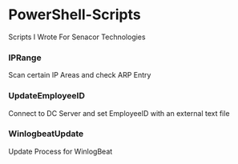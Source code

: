 # PowerShell-Scripts
Scripts I Wrote For Senacor Technologies

### IPRange
Scan certain IP Areas and check ARP Entry

### UpdateEmployeeID
Connect to DC Server and set EmployeeID with an external text file

### WinlogbeatUpdate
Update Process for WinlogBeat
